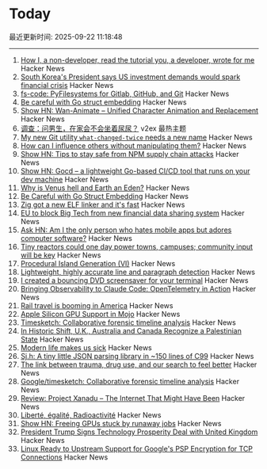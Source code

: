# Today

最近更新时间: 2025-09-22 11:18:48

--- 
1. [How I, a non-developer, read the tutorial you, a developer, wrote for me](https://anniemueller.com/posts/how-i-a-non-developer-read-the-tutorial-you-a-developer-wrote-for-me-a-beginner) Hacker News
2. [South Korea's President says US investment demands would spark financial crisis](https://www.cnbc.com/2025/09/21/south-koreas-president-lee-trump-investment-financial-crisis.html) Hacker News
3. [fs-code: PyFilesystems for Gitlab, GitHub, and Git](https://danjou.gitlab.io/fs-code/dev/codefs.html) Hacker News
4. [Be careful with Go struct embedding](https://mattjhall.co.uk/posts/be-careful-with-go-struct-embedding.html) Hacker News
5. [Show HN: Wan-Animate – Unified Character Animation and Replacement](https://www.wananimate.net/) Hacker News
6. [调查：问男生，在家会不会坐着尿尿？](https://www.v2ex.com/t/1160930) v2ex 最热主题
7. [My new Git utility `what-changed-twice` needs a new name](https://blog.plover.com/2025/09/21/#what-changed-twice) Hacker News
8. [How can I influence others without manipulating them?](https://andiroberts.com/leadership-questions/how-to-influence-others-without-manipulating) Hacker News
9. [Show HN: Tips to stay safe from NPM supply chain attacks](https://github.com/bodadotsh/npm-security-best-practices) Hacker News
10. [Show HN: Gocd – a lightweight Go-based CI/CD tool that runs on your dev machine](https://github.com/simonjcarr/gocd) Hacker News
11. [Why is Venus hell and Earth an Eden?](https://www.quantamagazine.org/why-is-venus-hell-and-earth-an-eden-20250915/) Hacker News
12. [Be Careful with Go Struct Embedding](https://mattjhall.co.uk/posts/be-careful-with-go-struct-embedding.html) Hacker News
13. [Zig got a new ELF linker and it's fast](https://github.com/ziglang/zig/pull/25299) Hacker News
14. [EU to block Big Tech from new financial data sharing system](https://www.ft.com/content/6596876f-c831-482c-878c-78c1499ef543) Hacker News
15. [Ask HN: Am I the only person who hates mobile apps but adores computer software?](https://news.ycombinator.com/item?id=45327626) Hacker News
16. [Tiny reactors could one day power towns, campuses; community input will be key](https://theconversation.com/nuclear-in-your-backyard-tiny-reactors-could-one-day-power-towns-and-campuses-but-community-input-will-be-key-261225) Hacker News
17. [Procedural Island Generation (VI)](https://brashandplucky.com/2025/09/28/procedural-island-generation-vi.html) Hacker News
18. [Lightweight, highly accurate line and paragraph detection](https://arxiv.org/abs/2203.09638) Hacker News
19. [I created a bouncing DVD screensaver for your terminal](https://github.com/integrii/dvd) Hacker News
20. [Bringing Observability to Claude Code: OpenTelemetry in Action](https://signoz.io/blog/claude-code-monitoring-with-opentelemetry/) Hacker News
21. [Rail travel is booming in America](https://www.economist.com/united-states/2025/09/21/rail-travel-is-booming-in-america) Hacker News
22. [Apple Silicon GPU Support in Mojo](https://forum.modular.com/t/apple-silicon-gpu-support-in-mojo/2295) Hacker News
23. [Timesketch: Collaborative forensic timeline analysis](https://github.com/google/timesketch) Hacker News
24. [In Historic Shift, U.K., Australia and Canada Recognize a Palestinian State](https://www.wsj.com/world/middle-east/in-historic-shift-u-k-australia-and-canada-recognize-a-palestinian-state-83598a66) Hacker News
25. [Modern life makes us sick](https://www.theguardian.com/books/2025/sep/21/how-modern-life-makes-us-sick-and-what-to-do-about-it) Hacker News
26. [Sj.h: A tiny little JSON parsing library in ~150 lines of C99](https://github.com/rxi/sj.h) Hacker News
27. [The link between trauma, drug use, and our search to feel better](https://lithub.com/the-link-between-trauma-drug-use-and-our-search-to-feel-better/) Hacker News
28. [Google/timesketch: Collaborative forensic timeline analysis](https://github.com/google/timesketch) Hacker News
29. [Review: Project Xanadu – The Internet That Might Have Been](https://www.astralcodexten.com/p/your-review-project-xanadu-the-internet) Hacker News
30. [Liberté, égalité, Radioactivité](https://worksinprogress.co/issue/liberte-egalite-radioactivite/) Hacker News
31. [Show HN: Freeing GPUs stuck by runaway jobs](https://github.com/kagehq/gpu-kill) Hacker News
32. [President Trump Signs Technology Prosperity Deal with United Kingdom](https://www.whitehouse.gov/articles/2025/09/president-trump-signs-technology-prosperity-deal-with-united-kingdom/) Hacker News
33. [Linux Ready to Upstream Support for Google's PSP Encryption for TCP Connections](https://www.phoronix.com/news/PSP-Encryption-Linux-6.18) Hacker News
